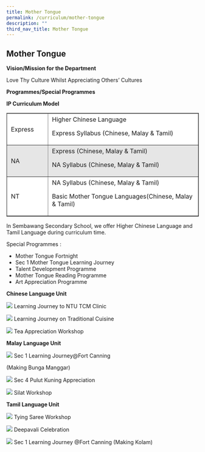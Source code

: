 ```yaml
---
title: Mother Tongue
permalink: /curriculum/mother-tongue
description: ""
third_nav_title: Mother Tongue
---
```

## Mother Tongue


**Vision/Mission for the Department**  

Love Thy Culture Whilst Appreciating Others’ Cultures

**Programmes/Special Programmes**

**IP Curriculum Model**

<table border="1" cellspacing="1" cellpadding="2" style="box-sizing: inherit; border-collapse: collapse; border-spacing: 0px; max-width: 100%; width: 538.6px;"><tbody style="box-sizing: inherit;"><tr style="box-sizing: inherit; background: rgb(255, 255, 255);"><td style="box-sizing: inherit; padding: 5px 10px; width: 94px;">Express</td><td style="box-sizing: inherit; padding: 5px 10px; width: 430.6px;">Higher Chinese Language<p style="box-sizing: inherit; font-size: 1em;"></p><p style="box-sizing: inherit; font-size: 1em;">Express Syllabus (Chinese, Malay &amp; Tamil)</p></td></tr><tr style="box-sizing: inherit; background: rgb(230, 230, 230);"><td style="box-sizing: inherit; padding: 5px 10px; width: 94px;">NA</td><td style="box-sizing: inherit; padding: 5px 10px; width: 430.6px;">Express (Chinese, Malay &amp; Tamil)<p style="box-sizing: inherit; font-size: 1em;"></p><p style="box-sizing: inherit; font-size: 1em;">NA Syllabus (Chinese, Malay &amp; Tamil)</p></td></tr><tr style="box-sizing: inherit; background: rgb(255, 255, 255);"><td style="box-sizing: inherit; padding: 5px 10px; width: 94px;">NT</td><td style="box-sizing: inherit; padding: 5px 10px; width: 430.6px;">NA Syllabus (Chinese, Malay &amp; Tamil)<p style="box-sizing: inherit; font-size: 1em;"></p><p style="box-sizing: inherit; font-size: 1em;">Basic Mother Tongue Languages(Chinese, Malay &amp; Tamil)</p></td></tr></tbody></table>

In Sembawang Secondary School, we offer Higher Chinese Language and Tamil Language during curriculum time.

Special Programmes :

*   Mother Tongue Fortnight
*   Sec 1 Mother Tongue Learning Journey
*   Talent Development Programme
*   Mother Tongue Reading Programme
*   Art Appreciation Programme

**Chinese Language Unit**

<img src="/images/CHI1.jpeg"></img>
Learning Journey to NTU TCM Clinic

<img src="/images/CHI2.jpeg"></img>
Learning Journey on Traditional Cuisine

<img src="/images/CHI3.jpeg"></img>
Tea Appreciation Workshop

**Malay Language Unit**

<img src="/images/MAL1.jpeg"></img>
Sec 1 Learning Journey@Fort Canning

(Making Bunga Manggar)

<img src="/images/MAL2.jpeg"></img>
Sec 4 Pulut Kuning Appreciation

<img src="/images/MAL3.jpeg"></img>
Silat Workshop

**Tamil Language Unit**

<img src="/images/TAM1.jpeg"></img>
Tying Saree Workshop

<img src="/images/TAM2.jpeg"></img>
Deepavali Celebration

<img src="/images/TAM3.jpeg"></img>
Sec 1 Learning Journey @Fort Canning (Making Kolam)